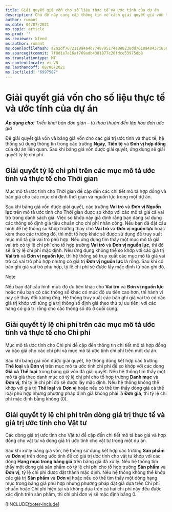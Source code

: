 ```yaml
---
title: Giải quyết giá vốn cho số liệu thực tế và ước tính của dự án
description: Chủ đề này cung cấp thông tin về cách giải quyết giá vốn trên giá trị thực tế và ước tính của dự án.
author: rumant
ms.date: 04/07/2021
ms.topic: article
ms.prod: ''
ms.reviewer: kfend
ms.author: rumant
ms.openlocfilehash: a2a2df7672118a4a4d7748795174e8e8238dd7618a48437185879e06a253a381
ms.sourcegitcommit: 7f8d1e7a16af769adb43d1877c28fdce53975db8
ms.translationtype: MT
ms.contentlocale: vi-VN
ms.lasthandoff: 08/06/2021
ms.locfileid: "6997587"
---
```

# <a name="resolve-cost-prices-on-project-estimates-and-actuals"></a>Giải quyết giá vốn cho số liệu thực tế và ước tính của dự án 

_**Áp dụng cho:** Triển khai bản đơn giản – từ thỏa thuận đến lập hóa đơn ước giá_

Để giải quyết giá vốn và bảng giá vốn cho các giá trị ước tính và thực tế, hệ thống sử dụng thông tin trong các trường **Ngày**, **Tiền tệ** và **Đơn vị hợp đồng** của dự án liên quan. Sau khi bảng giá vốn được giải quyết, ứng dụng sẽ giải quyết tỷ lệ chi phí.

## <a name="resolving-cost-rates-on-actual-and-estimate-lines-for-time"></a>Giải quyết tỷ lệ chi phí trên các mục mô tả ước tính và thực tế cho Thời gian

Mục mô tả ước tính cho Thời gian đề cập đến các chi tiết mô tả hợp đồng và báo giá cho các mục chỉ định thời gian và nguồn lực trong một dự án.

Sau khi bảng giá vốn được giải quyết, các trường **Vai trò** và **Đơn vị Nguồn lực** trên mô tả ước tính cho Thời gian được so khớp với các mô tả giá cả vai trò trong danh sách giá. Việc so khớp này giả định rằng bạn đang sử dụng các thông số định giá tiêu chuẩn cho chi phí nhân công. Nếu bạn đã đặt cấu hình để hệ thống so khớp trường thay cho **Vai trò** và **Đơn vị nguồn lực** hoặc kèm theo các trường đó, thì một tổ hợp khác sẽ được sử dụng để truy xuất mục mô tả giá vai trò phù hợp. Nếu ứng dụng tìm thấy một mục mô tả giá vai trò có tỷ lệ chi phí cho tổ hợp trường **Vai trò** và **Đơn vị nguồn lực**, thì đó sẽ là tỷ lệ chi phí mặc định. Nếu ứng dụng không thể so khớp với các giá trị **Vai trò** và **Đơn vị nguồn lực**, thì hệ thống sẽ truy xuất các mục mô tả giá vai trò có vai trò phù hợp nhưng có giá trị **Đơn vị nguồn lực** là rỗng. Sau khi có bản ghi giá vai trò phù hợp, tỷ lệ chi phí sẽ được lấy mặc định từ bản ghi đó. 

> [!NOTE]
> Nếu bạn đặt cấu hình mức độ ưu tiên khác cho **Vai trò** và **Đơn vị nguồn lực** hoặc nếu bạn có các thông số khác có mức độ ưu tiên cao hơn, thì hành vi này sẽ thay đổi tương ứng. Hệ thống truy xuất các bản ghi giá vai trò có các giá trị khớp với từng giá trị thông số định giá theo thứ tự ưu tiên, với các hàng có giá trị rỗng cho các thông số đó ở cuối cùng.

## <a name="resolving-cost-rates-on-actual-and-estimate-lines-for-expense"></a>Giải quyết tỷ lệ chi phí trên các mục mô tả ước tính và thực tế cho Chi phí

Mục mô tả ước tính cho Chi phí đề cập đến thông tin chi tiết mô tả hợp đồng và báo giá cho các chi phí và mục mô tả ước tính chi phí trên một dự án.

Sau khi bảng giá vốn được giải quyết, hệ thống dùng kết hợp các trường **Thể loại** và **Đơn vị** trên mục mô tả ước tính chi phí để so khớp với các dòng **Giá cả Thể loại** trong bảng giá vốn đã giải quyết. Nếu hệ thống tìm thấy một mô tả giá theo danh mục có tỷ lệ chi phí cho tổ hợp trường **Danh mục** và **Đơn vị**, thì tỷ lệ chi phí đó sẽ được lấy mặc định. Nếu hệ thống không thể khớp với giá trị **Thể loại** và **Đơn vị** hoặc nếu có thể tìm thấy dòng giá cả thể loại phù hợp nhưng phương pháp định giá không phải là **Đơn giá**, thì tỷ lệ chi phí mặc định bằng không (0).

## <a name="resolving-cost-rates-on-actual-and-estimate-lines-for-material"></a>Giải quyết tỷ lệ chi phí trên dòng giá trị thực tế và giá trị ước tính cho Vật tư

Các dòng giá trị ước tính cho Vật tư đề cập đến chi tiết mô tả báo giá và hợp đồng cho vật tư và dòng giá trị ước tính cho vật tư trong một dự án.

Sau khi xử lý bảng giá vốn, hệ thống sử dụng kết hợp các trường **Sản phẩm** và **Đơn vị** trên dòng ước tính để có giá trị ước tính cho vật tư khớp với các dòng **Hạng mục trong bảng giá** trên bảng giá đã xử lý. Nếu hệ thống tìm thấy một dòng giá sản phẩm có tỷ lệ chi phí cho tổ hợp trường **Sản phẩm** và **Đơn vị**, tỷ lệ chi phí được đặt thành mặc định. Nếu hệ thống không thể khớp các giá trị **Sản phẩm** và **Đơn vị** hoặc nếu có thể tìm thấy một dòng hạng mục trong bảng giá phù hợp nhưng phương pháp đặt giá dựa trên Chi phí chuẩn hoặc Chi phí hiện tại và không dựa trên cả hai chi phí này đều được xác định trên sản phẩm, thì chi phí đơn vị sẽ mặc định bằng 0.


[!INCLUDE[footer-include](../../includes/footer-banner.md)]
